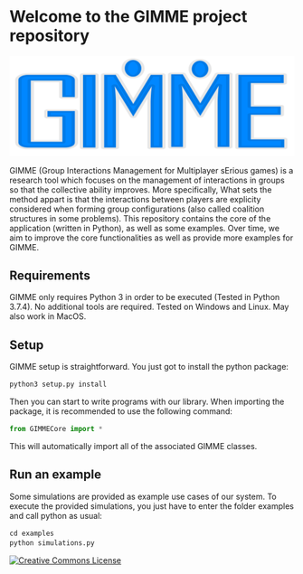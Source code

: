 # Welcome to the GIMME project repository

![logo](ReadmeImages/logo.png)

GIMME (Group Interactions Management for Multiplayer sErious games) is a research tool which focuses on the management of 
interactions in groups so that the collective ability improves. 
More specifically, 
What sets the method appart is that the interactions between players are explicity considered when forming group configurations (also called coalition structures in some problems).
This repository contains the core of the application (written in Python), as well as some examples. 
Over time, we aim to improve the core functionalities as well as provide more examples for GIMME.


## Requirements

GIMME only requires Python 3 in order to be executed (Tested in Python 3.7.4). No additional tools are required.
Tested on Windows and Linux. May also work in MacOS.


## Setup

GIMME setup is straightforward. You just got to install the python package:

```python 
python3 setup.py install
```

Then you can start to write programs with our library.
When importing the package, it is recommended to use the following command:

```python 
from GIMMECore import *
```
This will automatically import all of the associated GIMME classes.


## Run an example

Some simulations are provided as example use cases of our system. To execute the provided simulations, you just have to enter the folder examples and call python as usual:

```python 
cd examples
python simulations.py
```

 <a rel="license" href="http://creativecommons.org/licenses/by/4.0/"><img alt="Creative Commons License" style="border-width:0" src="https://i.creativecommons.org/l/by/4.0/88x31.png" /></a><br />
